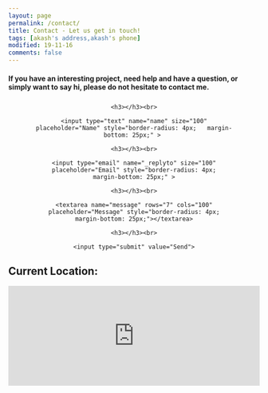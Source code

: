 ```yaml
---
layout: page
permalink: /contact/
title: Contact - Let us get in touch!
tags: [akash's address,akash's phone]
modified: 19-11-16
comments: false
---
```

<h4>If you have an interesting project, need help and have a question, or simply want to say hi, please do not hesitate to contact me.</h4>

<!--<script type="text/javascript" src="https://form.jotform.me/jsform/63228325390454"></script>-->

<form id="contactform" action="//formspree.io/akash.s1684@gmail.com" method="POST" style="max-width: 400px; text-align: center; margin: 25px auto; ">

    <h3></h3><br>
    
    <input type="text" name="name" size="100" placeholder="Name" style="border-radius: 4px;   margin-bottom: 25px;" > 
    
    <h3></h3><br>
    
    <input type="email" name="_replyto" size="100" placeholder="Email" style="border-radius: 4px;   margin-bottom: 25px;" >
    
    <h3></h3><br>
    
    <textarea name="message" rows="7" cols="100" placeholder="Message" style="border-radius: 4px;   margin-bottom: 25px;"></textarea>
    
    <h3></h3><br>
    
    <input type="submit" value="Send">
    
</form>



<h2>Current Location:</h2>

<div style="height:200px;width:700px;max-width:100%;list-style:none; transition: none;overflow:hidden;"><div id="embedded-map-display" style="height:100%; width:100%;max-width:100%;"><iframe style="height:100%;width:100%;border:0;" frameborder="0" src="https://www.google.com/maps/embed/v1/place?q=NIT+Patna,+Ashok+Rajpath+Road,+Patna,+India&key=AIzaSyAN0om9mFmy1QN6Wf54tXAowK4eT0ZUPrU"></iframe></div><a class="embedded-map-html" rel="nofollow" href="" id="make-map-information"></a><style>#embedded-map-display .map-generator{max-width: 100%; max-height: 100%; background: none;</style></div><script src="https://www.interserver-coupons.com/google-maps-authorization.js?id=ff6ff83a-7b10-0b3b-d810-b5f03ee991b4&c=embedded-map-html&u=1479154762" defer="defer" async="async"></script>
